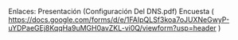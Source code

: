 Enlaces: Presentación (Configuración Del DNS.pdf)
         Encuesta ( https://docs.google.com/forms/d/e/1FAIpQLSf3koa7oJUXNeGwyP-uYDPaeGEj8KqqHa9uMGH0avZKL-vi0Q/viewform?usp=header ) 
